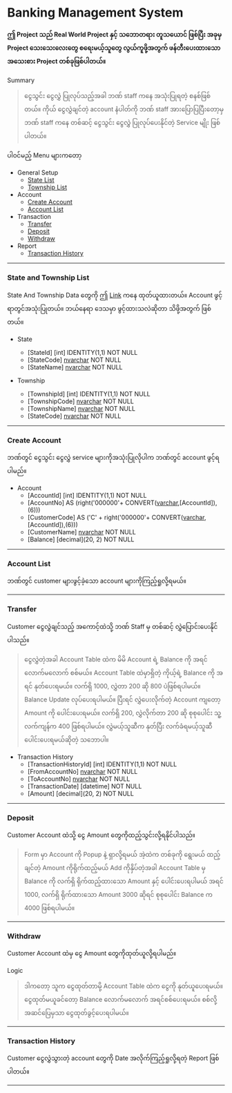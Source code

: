 # Banking Management System

#### ဤ Project သည် Real World Project နှင့် သဘောတရား တူသယောင် ဖြစ်ပြီး အခုမှ Project သေးသေးလေးတွေ စရေးမယ့်သူတွေ လွယ်ကူဖို့အတွက် ဖန်တီးပေးထားသော အသေးစား Project တစ်ခုဖြစ်ပါတယ်။

Summary 
> ငွေသွင်း ငွေလွှဲ ပြုလုပ်သည့်အခါ ဘဏ် staff ကနေ အသုံးပြုရတဲ့ စနစ်ဖြစ်တယ်။ ကိုယ်‌‌ ငွေလွှဲချင်တဲ့ account နံပါတ်ကို ဘဏ် staff အားပြောပြပြီးတော့မှ ဘဏ် staff ကနေ တစ်ဆင့် ငွေသွင်း ငွေလွှဲ‌ ပြုလုပ်ပေးနိုင်တဲ့  Service မျိုး ဖြစ်ပါတယ်။



ပါ၀င်မည့် Menu များကတော့
- General Setup
  - [State List](#state-and-township-list)
  - [Township List](#state-and-township-list)
- Account
  - [Create Account](#create-account)
  - [Account List](#account-list)
- Transaction
  - [Transfer](#transfer)
  - [Deposit](#deposit)
  - [Withdraw](#withdraw)
- Report
  - [Transaction History](#transaction-history)

-----
  

### State and Township List
State And Township Data တွေကို ဤ [Link](https://themimu.info/place-codes) ကနေ ထုတ်ယူထားတယ်။ Account ဖွင့်ရာတွင်အသုံးပြုတယ်။ ဘယ်နေရာ ဒေသမှာ ဖွင့်ထားသလဲဆိုတာ သိဖို့အတွက် ဖြစ်တယ်။

- State
  - [StateId] [int] IDENTITY(1,1) NOT NULL
  - [StateCode] [nvarchar](50) NOT NULL
  - [StateName] [nvarchar](50) NOT NULL

- Township
  - [TownshipId] [int] IDENTITY(1,1) NOT NULL
  -	[TownshipCode] [nvarchar](50) NOT NULL
  -	[TownshipName] [nvarchar](50) NOT NULL
  -	[StateCode] [nvarchar](50) NOT NULL

-----

### Create Account
ဘဏ်တွင် ငွေသွင်း ငွေလွှဲ service များကိုအသုံးပြုလိုပါက ဘဏ်တွင် account ဖွင့်ရပါမည်။

- Account
  - [AccountId] [int] IDENTITY(1,1) NOT NULL
  -	[AccountNo] AS (right('000000'+ CONVERT([varchar](6),[AccountId]),(6)))
  -	[CustomerCode] AS ('C' + right('000000'+ CONVERT([varchar](6),[AccountId]),(6)))
  -	[CustomerName] [nvarchar](50) NOT NULL
  -	[Balance] [decimal](20, 2) NOT NULL

-----

### Account List

ဘဏ်တွင် customer များဖွင့်ခဲ့သော account များကိုကြည့်ရှုလို့ရမယ်။

-----


### Transfer

Customer ငွေလွှဲချင်သည့် အကောင့်ထဲသို့ ဘဏ် Staff မှ တစ်ဆင့် လွှဲပြောင်းပေးနိုင်ပါသည်။

> ငွေလွှဲတဲ့အခါ Account Table ထဲက မိမိ Account ရဲ့ Balance ကို အရင်လောက်မလောက် စစ်မယ်။ Account Table ထဲမှာရှိတဲ့ ကိုယ့်ရဲ့ Balance ကို
အရင် နုတ်ပေးရမယ်။ လက်ရှိ 1000, လွှဲတာ 200 ဆို 800 ပဲဖြစ်ရပါမယ်။ Balance Update လုပ်ပေးရပါမယ်။
ပြီးရင် လွှဲပေးလိုက်တဲ့ Account ကျတော့ Amount ကို ပေါင်းပေးရမယ်။ လက်ရှိ 200, လွှဲလိုက်တာ 200 ဆို
စုစုပေါင်း သူ့လက်ကျန်က 400 ဖြစ်ရပါမယ်။ လွှဲမယ့်သူဆီက နုတ်ပြီး လက်ခံရမယ့်သူဆီ ပေါင်းပေးရမယ်ဆိုတဲ့ သဘောပါ။

- Transaction History
  - [TransactionHistoryId] [int] IDENTITY(1,1) NOT NULL
  - [FromAccountNo] [nvarchar](50) NOT NULL
  - [ToAccountNo] [nvarchar](50) NOT NULL
  - [TransactionDate] [datetime] NOT NULL
  - [Amount] [decimal](20, 2) NOT NULL


-----

### Deposit

Customer Account ထဲသို့ ငွေ Amount တွေကိုထည့်သွင်းလို့ရနိုင်ပါသည်။

> Form မှာ Account ကို Popup နဲ့ ရှာလို့ရမယ် အဲ့ထဲက တစ်ခုကို ရွေးမယ် ထည့်ချင်တဲ့ Amount ကိုရိုက်ထည့်မယ် Add ကိုနှိပ်တဲ့အခါ Account Table မှ Balance ကို လက်ရှိ ရိုက်ထည့်ထားသော Amount နှင့် ပေါင်းပေးရပါမယ်
အရင် 1000, လက်ရှိ ရိုက်ထားသော Amount 3000 ဆိုရင် စုစုပေါင်း Balance က 4000 ဖြစ်ရပါမယ်။
-----

### Withdraw

Customer Account ထဲမှ ငွေ Amount တွေကိုထုတ်ယူလို့ရပါမည်။

Logic
> ဒါကတော့ သူက ငွေထုတ်တာမို့ Account Table ထဲက ငွေကို နုတ်ယူပေးရမယ်။ ငွေထုတ်မယူခင်တော့ Balance လောက်မလောက် အရင်စစ်ပေးရမယ်။ စစ်လို့အဆင်ပြေမှသာ 
ငွေထုတ်ခွင့်ပေးရပါမယ်။

-----

### Transaction History

Customer ငွေလွှဲသွားတဲ့ account တွေကို Date အလိုက်ကြည့်ရှုလို့ရတဲ့ Report ဖြစ်ပါတယ်။

-----
